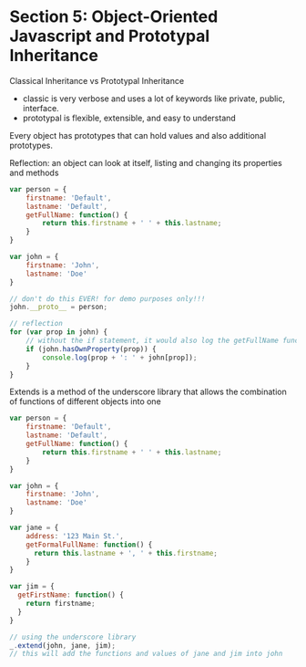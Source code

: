 # Section 5: Object-Oriented Javascript and Prototypal Inheritance

Classical Inheritance vs Prototypal Inheritance
  - classic is very verbose and uses a lot of keywords like private, public, interface.
  - prototypal is flexible, extensible, and easy to understand

Every object has prototypes that can hold values and also additional prototypes.

Reflection: an object can look at itself, listing and changing its properties and methods
```Javascript
var person = {
    firstname: 'Default',
    lastname: 'Default',
    getFullName: function() {
        return this.firstname + ' ' + this.lastname;  
    }
}

var john = {
    firstname: 'John',
    lastname: 'Doe'
}

// don't do this EVER! for demo purposes only!!!
john.__proto__ = person;

// reflection
for (var prop in john) {
    // without the if statement, it would also log the getFullName function from the proto
    if (john.hasOwnProperty(prop)) {
        console.log(prop + ': ' + john[prop]);
    }
}
```

Extends is a method of the underscore library that allows the combination of functions of different objects into one
```Javascript
var person = {
    firstname: 'Default',
    lastname: 'Default',
    getFullName: function() {
        return this.firstname + ' ' + this.lastname;  
    }
}

var john = {
    firstname: 'John',
    lastname: 'Doe'
}

var jane = {
    address: '123 Main St.',
    getFormalFullName: function() {
      return this.lastname + ', ' + this.firstname;
    }
}

var jim = {
  getFirstName: function() {
    return firstname;
  }
}

// using the underscore library
_.extend(john, jane, jim);
// this will add the functions and values of jane and jim into john 
```
